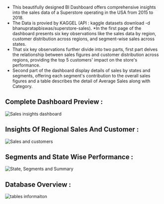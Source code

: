 * This beautifully designed BI Dashboard offers comprehensive insights into the sales data of a Superstore operating in the USA from 2015 to 2018. 
* The Data is provied by KAGGEL (API : kaggle datasets download -d bhanupratapbiswas/superstore-sales). 
*In the first page of the dashboard presents six key observations like the sales data by region, customer distribution across regions, and segment-wise sales across states. 
* That six key observations further divide into two parts, first part delves the relationship between sales figures and customer distribution across regions, providing the top 5 customers' impact on the store's performance. 
* Second part of the dashboard display details of sales by states and segments, offering each segment's contribution to the overall sales figures and a table describes the detail of Average Sales along with Category. 


## Complete Dashboard Preview : 

![Sales insights dashboard](https://github.com/Akshbhalani/Sales-Data-Insights-Dashboard/assets/163645703/d89b7408-7a07-41a1-accb-0f05ca78e1fd)

## Insights Of Regional Sales And Customer :

![Sales and customers](https://github.com/Akshbhalani/Sales-Data-Insights-Dashboard/assets/163645703/b57c0d2e-c51a-4a8e-aa9a-364151d9300e)


## Segments and State Wise Performance :

![State, Segments and Summary](https://github.com/Akshbhalani/Sales-Data-Insights-Dashboard/assets/163645703/02cdfa45-8143-4010-b300-4b7837d2c4fd)

## Database Overview :

![tables informaiton](https://github.com/Akshbhalani/Sales-Data-Insights-Dashboard/assets/163645703/6e5e3e33-8890-4baf-a426-e63be6354839)
